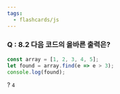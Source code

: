 ```yaml
---
tags:
  - flashcards/js
---
```

### Q : **8.2 다음 코드의 올바른 출력은?**

```js
const array = [1, 2, 3, 4, 5];
let found = array.find(e => e > 3);
console.log(found);
```
?
`4`

